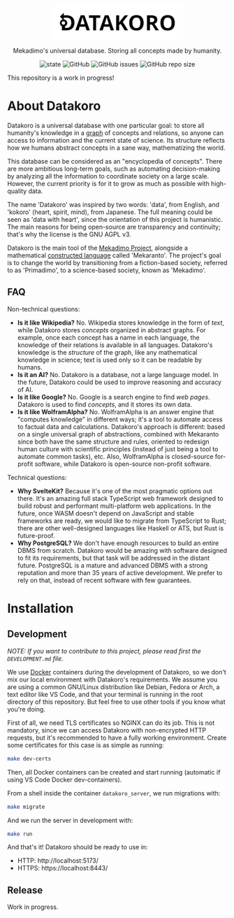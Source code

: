 <div align="center">

<img src="./static/img/datakoro-readme-logo.png" alt="Datakoro"/>

Mekadimo's universal database. Storing all concepts made by humanity.

![state](https://img.shields.io/badge/state-work%20in%20progress-critical)
![GitHub](https://img.shields.io/github/license/mekadimo/datakoro)
![GitHub issues](https://img.shields.io/github/issues-raw/mekadimo/datakoro)
![GitHub repo size](https://img.shields.io/github/repo-size/mekadimo/datakoro)

</div>

This repository is a work in progress!

# About Datakoro

Datakoro is a universal database with one particular goal: to store all
humanity's knowledge in a
[graph](https://en.wikipedia.org/wiki/Graph_(discrete_mathematics))
of concepts and relations, so anyone can access to information and the current
state of science. Its structure reflects how we humans abstract concepts in a
sane way, mathematizing the world.

This database can be considered as an "encyclopedia of concepts". There are
more ambitious long-term goals, such as automating decision-making by analyzing
all the information to coordinate society on a large scale. However, the current
priority is for it to grow as much as possible with high-quality data.

The name 'Datakoro' was inspired by two words: 'data', from English, and
'kokoro' (heart, spirit, mind), from Japanese. The full meaning could be seen
as 'data with heart', since the orientation of this project is humanistic. The
main reasons for being open-source are transparency and continuity; that's why
the license is the GNU AGPL v3.

Datakoro is the main tool of the [Mekadimo Project](https://mekadimo.org),
alongside a mathematical
[constructed language](https://en.wikipedia.org/wiki/Constructed_language)
called 'Mekaranto'. The project's goal is to change the world by transitioning
from a fiction-based society, referred to as 'Primadimo', to a science-based
society, known as 'Mekadimo'.

## FAQ

Non-technical questions:

- **Is it like Wikipedia?** No. Wikipedia stores knowledge in the form of
  *text*, while Datakoro stores *concepts* organized in abstract graphs. For
  example, once each concept has a name in each language, the knowledge of their
  relations is available in all languages. Datakoro's knowledge is the
  *structure* of the graph, like any mathematical knowledge in science; text
  is used only so it can be readable by humans.
- **Is it an AI?** No. Datakoro is a database, not a large language model. In
  the future, Datakoro could be used to improve reasoning and accuracy of AI.
- **Is it like Google?** No. Google is a search engine to find *web pages*.
  Datakoro is used to find *concepts*, and it stores its own data.
- **Is it like WolframAlpha?** No. WolframAlpha is an answer engine that
  "computes knowledge" in different ways; it's a tool to automate access to
  factual data and calculations. Datakoro's approach is different: based on a
  single universal graph of abstractions, combined with Mekaranto since both
  have the same structure and rules, oriented to redesign human culture with
  scientific principles (instead of just being a tool to automate common tasks),
  etc. Also, WolframAlpha is closed-source for-profit software, while Datakoro
  is open-source non-profit software.

Technical questions:

- **Why SvelteKit?** Because it's one of the most pragmatic options out there.
  It's an amazing full stack TypeScript web framework designed to build robust
  and performant multi-platform web applications. In the future, once WASM
  doesn't depend on JavaScript and stable frameworks are ready, we would like
  to migrate from TypeScript to Rust; there are other well-designed
  languages like Haskell or ATS, but Rust is future-proof.
- **Why PostgreSQL?** We don't have enough resources to build an entire DBMS
  from scratch. Datakoro would be amazing with software designed to fit its
  requirements, but that task will be addressed in the distant future.
  PostgreSQL is a mature and advanced DBMS with a strong reputation and more
  than 35 years of active development. We prefer to rely on that, instead of
  recent software with few guarantees.

# Installation

## Development

*NOTE: If you want to contribute to this project, please read first the
`DEVELOPMENT.md` file.*

We use [Docker](https://www.docker.com/) containers during the development of
Datakoro, so we don't mix our local environment with Datakoro's requirements.
We assume you are using a common GNU/Linux distribution like Debian, Fedora
or Arch, a text editor like VS Code, and that your terminal is running in the
root directory of this repository. But feel free to use other tools if you
know what you're doing.

First of all, we need TLS certificates so NGINX can do its job. This is not
mandatory, since we can access Datakoro with non-encrypted HTTP requests, but
it's recommended to have a fully working environment. Create some certificates
for this case is as simple as running:

```sh
make dev-certs
```

Then, all Docker containers can be created and start running (automatic if
using VS Code Docker dev-containers).

From a shell inside the container `datakoro_server`, we run migrations with:

```sh
make migrate
```

And we run the server in development with:

```sh
make run
```

And that's it! Datakoro should be ready to use in:

- HTTP: http://localhost:5173/
- HTTPS: https://localhost:8443/

## Release

Work in progress.

